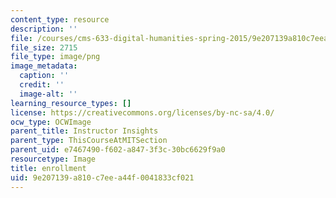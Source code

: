 ```yaml
---
content_type: resource
description: ''
file: /courses/cms-633-digital-humanities-spring-2015/9e207139a810c7eea44f0041833cf021_14.png
file_size: 2715
file_type: image/png
image_metadata:
  caption: ''
  credit: ''
  image-alt: ''
learning_resource_types: []
license: https://creativecommons.org/licenses/by-nc-sa/4.0/
ocw_type: OCWImage
parent_title: Instructor Insights
parent_type: ThisCourseAtMITSection
parent_uid: e7467490-f602-a847-3f3c-30bc6629f9a0
resourcetype: Image
title: enrollment
uid: 9e207139-a810-c7ee-a44f-0041833cf021
---
```


